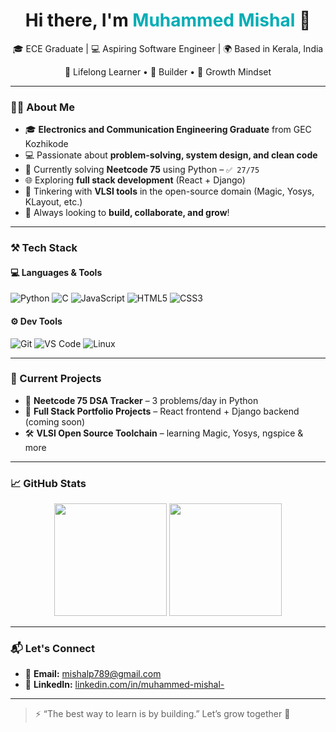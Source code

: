 <h1 align="center">Hi there, I'm <span style="color:#00ADB5;">Muhammed Mishal</span> 👋</h1>

<p align="center">
🎓 ECE Graduate | 💻 Aspiring Software Engineer | 🌍 Based in Kerala, India  
</p>

<p align="center">
🌱 Lifelong Learner • 🔧 Builder • 🚀 Growth Mindset
</p>

---

### 👨‍💻 About Me

- 🎓 **Electronics and Communication Engineering Graduate** from GEC Kozhikode  
- 💻 Passionate about **problem-solving, system design, and clean code**  
- 🐍 Currently solving **Neetcode 75** using Python – `✅ 27/75`  
- 🌐 Exploring **full stack development** (React + Django)  
- 🔬 Tinkering with **VLSI tools** in the open-source domain (Magic, Yosys, KLayout, etc.)  
- 🚀 Always looking to **build, collaborate, and grow**!

---

### ⚒️ Tech Stack

#### 💻 Languages & Tools
![Python](https://img.shields.io/badge/Python-3776AB?style=flat-square&logo=python&logoColor=white)
![C](https://img.shields.io/badge/C-00599C?style=flat-square&logo=c&logoColor=white)
![JavaScript](https://img.shields.io/badge/JavaScript-F7DF1E?style=flat-square&logo=javascript&logoColor=black)
![HTML5](https://img.shields.io/badge/HTML5-E34F26?style=flat-square&logo=html5&logoColor=white)
![CSS3](https://img.shields.io/badge/CSS3-1572B6?style=flat-square&logo=css3&logoColor=white)

#### ⚙️ Dev Tools
![Git](https://img.shields.io/badge/Git-F05032?style=flat-square&logo=git&logoColor=white)
![VS Code](https://img.shields.io/badge/VS%20Code-007ACC?style=flat-square&logo=visual-studio-code&logoColor=white)
![Linux](https://img.shields.io/badge/Linux-FCC624?style=flat-square&logo=linux&logoColor=black)

---

### 🚧 Current Projects

- 📘 **Neetcode 75 DSA Tracker** – 3 problems/day in Python  
- 🧩 **Full Stack Portfolio Projects** – React frontend + Django backend (coming soon)  
- 🛠 **VLSI Open Source Toolchain** – learning Magic, Yosys, ngspice & more

---

### 📈 GitHub Stats

<p align="center">
  <img src="https://github-readme-stats.vercel.app/api?username=mishalp789&show_icons=true&theme=radical" height="180"/>
  <img src="https://github-readme-stats.vercel.app/api/top-langs/?username=mishalp789&layout=compact&theme=radical" height="180"/>
</p>

---

### 📬 Let's Connect

- 📧 **Email:** [mishalp789@gmail.com](mailto:mishalp789@gmail.com)  
- 💼 **LinkedIn:** [linkedin.com/in/muhammed-mishal-](https://www.linkedin.com/in/muhammed-mishal-)

---

> ⚡ “The best way to learn is by building.” Let’s grow together 🚀
